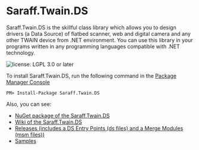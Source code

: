 # Saraff.Twain.DS
Saraff.Twain.DS is the skillful class library which allows you to design drivers (a Data Source) of flatbed scanner, web and digital camera and any other TWAIN device from .NET environment. You can use this library in your programs written in any programming languages compatible with .NET technology.

![license: LGPL 3.0 or later](https://img.shields.io/badge/license-LGPL%203.0%20or%20later-blue?style=flat&logo=git)

To install Saraff.Twain.DS, run the following command in the [Package Manager Console](https://docs.nuget.org/docs/start-here/using-the-package-manager-console)
```
PM> Install-Package Saraff.Twain.DS
```
Also, you can see: 
* [NuGet package of the Saraff.Twain.DS](https://www.nuget.org/packages/Saraff.Twain.DS/)
* [Wiki of the Saraff.Twain.DS](https://saraff-9eb1047a4beb4cef8506b29ba325bd5a.github.io/sarafftwainds/wiki/)
* [Releases (includes a DS Entry Points (ds files) and a Merge Modules (msm files))](https://github.com/saraff-9EB1047A4BEB4cef8506B29BA325BD5A/Saraff.Twain.DS/releases)
* [Samples](https://saraff-9eb1047a4beb4cef8506b29ba325bd5a.github.io/sarafftwainds/#samples)
